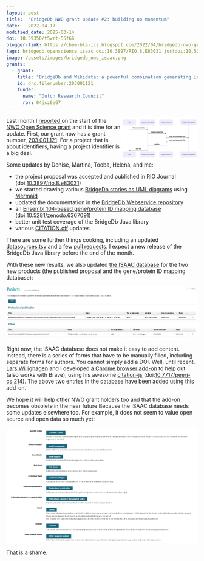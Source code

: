 ```yaml
---
layout: post
title:  "BridgeDb NWO grant update #2: building up momentum"
date:   2022-04-17
modified_date: 2025-03-14
doi: 10.59350/t5wrt-55f66
blogger-link: https://chem-bla-ics.blogspot.com/2022/04/bridgedb-nwo-grant-update-2-building-up.html
tags: bridgedb openscience isaac doi:10.3897/RIO.8.E83031 justdoi:10.5281/ZENODO.6367091 justdoi:10.7717/peerj-cs.214
image: /assets/images/bridgedb_nwo_isaac.png
grants:
  - grant:
    title: "BridgeDb and Wikidata: a powerful combination generating interoperable open research"
    id: drc.filenumber:203001121
    funder:
      name: "Dutch Research Council"
      ror: 04jsz6e67
---
```


<a href="/assets/images/bridgedb_nwo_uml.png"><img src="/assets/images/bridgedb_nwo_uml.png" style="width: 40%; display: block; margin-left: auto; margin-right: auto; float: right"
     alt="UML diagram showing the steps in a BridgeDb webservice call." /></a>
Last month I [reported <i class="fa-solid fa-recycle fa-xs"></i>](https://chem-bla-ics.linkedchemistry.info/2022/03/05/bridgedb-nwo-grant-update-1-first-steps.html) on the start of the
[NWO Open Science grant](https://www.nwo.nl/en/researchprogrammes/open-science/open-science-fund) and it is time for an update. First,
our grant now has a grant number, [203.001.121](https://www.nwo.nl/en/projects/203001121). For a project that is about identifiers,
having a project identifier is a big deal.

Some updates by Denise, Martina, Tooba, Helena, and me:

* the project proposal was accepted and published in RIO Journal (doi:[10.3897/rio.8.e83031](https://doi.org/10.3897/rio.8.e83031))
* we started drawing various [BridgeDb stories as UML diagrams](https://github.com/bridgedb/stories) using
  [Mermaid](https://mermaid-js.github.io/)
* updated the documentation in the [BridgeDb Webservice repository](https://github.com/bridgedb/bridgedb-webservice)
* an [Ensembl 104-based gene/protein ID mapping database](https://github.com/bridgedb/data/commit/172a9c69ef557e7cb065a138f0fc4f5243615188)
  (doi:[10.5281/zenodo.6367091](10.5281/zenodo.6367091))
* better unit test coverage of the BridgeDb Java library
* various [CITATION.cff](https://citation-file-format.github.io/) updates

There are some further things cooking, including an updated [datasources.tsv](https://github.com/bridgedb/datasources) and a few
[pull requests](https://github.com/bridgedb/BridgeDb/pulls). I expect a new release of the BridgeDb Java library before the end of the month.

With these new results, we also updated [the ISAAC database](https://www.isaac.nwo.nl/) for the two new products
(the published proposal and the gene/protein ID mapping database):

![](/assets/images/bridgedb_nwo_isaac.png)

Right now, the ISAAC database does not make it easy to add content. Instead, there is a series of forms that have to be
manually filled, including separate forms for authors. You cannot simply add a DOI. Well, until recent.
[Lars Willighagen](https://orcid.org/0000-0002-4751-4637) and I developed [a Chrome browser add-on](https://chrome.google.com/webstore/detail/isaac-chrome-extension/kiljfbiapahlahhilgcgfkfjnkgggode)
to help out (also works with Brave), using his awesome [citation-js](https://citation.js.org/)
(doi:[10.7717/peerj-cs.214](https://doi.org/10.7717/peerj-cs.214)). The above two entries in the database have
been added using this add-on.

We hope it will help other NWO grant holders too and that the add-on becomes obsolete in the near future Because the ISAAC database needs some updates elsewhere too. For example, it does not seem to value open source and open data so much yet:

![](/assets/images/bridgedb_nwo_isaac_output_types.png)

That is a shame.
